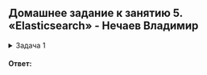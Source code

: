 ## Домашнее задание к занятию 5. «Elasticsearch» - Нечаев Владимир

<details>
<summary>Задача 1</summary>

> Используя Docker-образ [centos:7](https://hub.docker.com/_/centos) как базовый и 
> [документацию по установке и запуску Elastcisearch](https://www.elastic.co/guide/en/elasticsearch/reference/current/targz.html):
>
> - составьте Dockerfile-манифест для Elasticsearch,
> - соберите Docker-образ и сделайте `push` в ваш docker.io-репозиторий,
> - запустите контейнер из получившегося образа и выполните запрос пути `/` c хост-машины.
>
> Требования к `elasticsearch.yml`:
>
> - данные `path` должны сохраняться в `/var/lib`,
> - имя ноды должно быть `netology_test`.
>
> В ответе приведите:
>
> - текст Dockerfile-манифеста,
> - ссылку на образ в репозитории dockerhub,
> - ответ `Elasticsearch` на запрос пути `/` в json-виде.
>
> Подсказки:
>
> - возможно, вам понадобится установка пакета perl-Digest-SHA для корректной работы пакета shasum,
> - при сетевых проблемах внимательно изучите кластерные и сетевые настройки в elasticsearch.yml,
> - при некоторых проблемах вам поможет Docker-директива ulimit,
> - Elasticsearch в логах обычно описывает проблему и пути её решения.
>
> Далее мы будем работать с этим экземпляром Elasticsearch.

</details>

#### Ответ:
